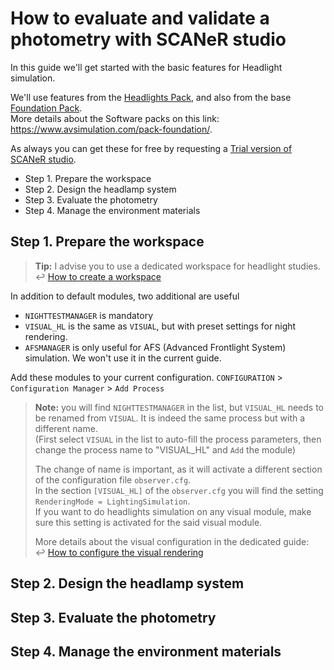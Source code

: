 # How to evaluate and validate a photometry with SCANeR studio

In this guide we'll get started with the basic features for Headlight simulation.

We'll use features from the [Headlights Pack](https://www.avsimulation.com/pack-headlights/), and also from the base [Foundation Pack](https://www.avsimulation.com/pack-foundation/).  
More details about the Software packs on this link: https://www.avsimulation.com/pack-foundation/.

As always you can get these for free by requesting a [Trial version of SCANeR studio](https://www.avsimulation.com/scaner-studio-trial/).

* Step 1. Prepare the workspace
* Step 2. Design the headlamp system
* Step 3. Evaluate the photometry
* Step 4. Manage the environment materials

## Step 1. Prepare the workspace

> **Tip:** I advise you to use a dedicated workspace for headlight studies.  
> :leftwards_arrow_with_hook: [How to create a workspace](HT_Create_custom_work_environment/HT_Create_A_New_Workspace.md)

In addition to default modules, two additional are useful
* `NIGHTTESTMANAGER` is mandatory
* `VISUAL_HL` is the same as `VISUAL`, but with preset settings for night rendering.
* `AFSMANAGER` is only useful for AFS (Advanced Frontlight System) simulation. We won't use it in the current guide.

<!---
> **Note:** For AFS simulation, check out the dedicated guide.
> :leftwards_arrow_with_hook: [How to evaluate a command law for AFS](../HT_Evaluate_and_validate_AFS/HT_Evaluate_and_validate_AFS.md)
--->

Add these modules to your current configuration.
`CONFIGURATION` > `Configuration Manager` > `Add Process`

> **Note:** you will find `NIGHTTESTMANAGER` in the list, but `VISUAL_HL` needs to be renamed from `VISUAL`. 
> It is indeed the same process but with a different name.  
> (First select `VISUAL` in the list to auto-fill the process parameters, then change the process name to "VISUAL_HL" and `Add` the module)
> 
> The change of name is important, as it will activate a different section of the configuration file `observer.cfg`.  
> In the section `[VISUAL_HL]` of the `observer.cfg` you will find the setting `RenderingMode = LightingSimulation`.  
> If you want to do headlights simulation on any visual module, make sure this setting is activated for the said visual module.
> 
> More details about the visual configuration in the dedicated guide:  
> :leftwards_arrow_with_hook: [How to configure the visual rendering](../HT_configure_visual/HT_configure_visual.md)

## Step 2. Design the headlamp system

## Step 3. Evaluate the photometry

## Step 4. Manage the environment materials
